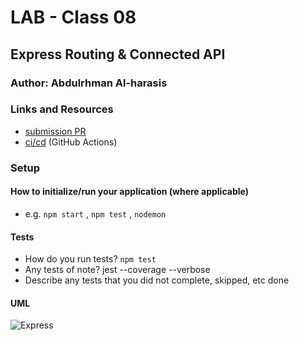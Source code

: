 # LAB - Class 08

## Express Routing & Connected API


### Author: Abdulrhman Al-harasis

### Links and Resources

- [submission PR](https://github.com/401-advanced-javascript-Dante/lab-07-api-server/pull/1)
- [ci/cd](https://github.com/401-advanced-javascript-Dante/lab-07-api-server/actions/runs/31972508) (GitHub Actions)

### Setup


#### How to initialize/run your application (where applicable)

- e.g. `npm start` , `npm test` , `nodemon`

#### Tests

- How do you run tests?
 `npm test`
- Any tests of note?
jest --coverage --verbose
- Describe any tests that you did not complete, skipped, etc
done

#### UML

![Express](https://i.ibb.co/1RTygZF/apimodel.jpg)